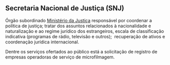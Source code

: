 Secretaria Nacional de Justiça (SNJ)
---

Órgão subordinado [Ministério da Justiça] responsável por coordenar a política de justiça; tratar dos assuntos relacionados à nacionalidade e naturalização e ao regime jurídico dos estrangeiros, escala de classificação indicativa (programas de rádio, televisão e outros);  recuperação de ativos e coordenação jurídica internacional.

Dentre os serviços ofertados ao público está a solicitação de registro de empresas operadoras de serviço de microfilmagem.

[Ministério da Justiça]:/orgao/ministerio-da-justica-mj